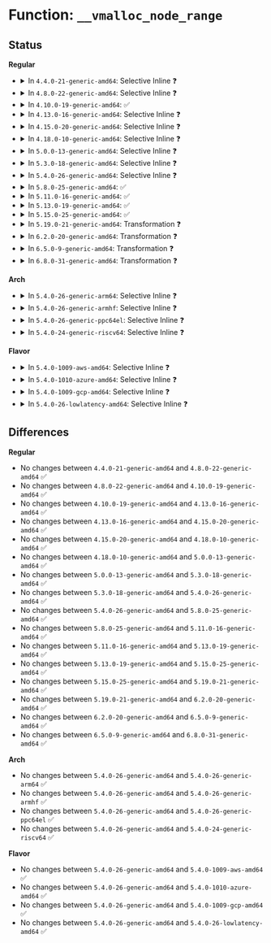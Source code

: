 # Function: <code>__vmalloc_node_range</code>

## Status
<b>Regular</b>
<ul>
<li>
<details>
<summary>In <code>4.4.0-21-generic-amd64</code>: Selective Inline ❓</summary>

```c
void * __vmalloc_node_range(long unsigned int size, long unsigned int align, long unsigned int start, long unsigned int end, gfp_t gfp_mask, pgprot_t prot, long unsigned int vm_flags, int node, const void * caller)
```

```json
{
  "name": "__vmalloc_node_range",
  "collision_type": "Unique Global",
  "inline_type": "Selective",
  "funcs": [
    {
      "addr": 18446744071580741712,
      "name": "__vmalloc_node_range",
      "external": true,
      "loc": "mm/vmalloc.c:1653",
      "file": "mm/vmalloc.c",
      "inline": "not declared, inlined",
      "caller_inline": [],
      "caller_func": [
        "arch/x86/kernel/module.c:module_alloc",
        "mm/vmalloc.c:__vmalloc",
        "mm/vmalloc.c:vmalloc",
        "mm/vmalloc.c:vzalloc",
        "mm/vmalloc.c:vzalloc_node",
        "mm/vmalloc.c:vmalloc_user",
        "mm/vmalloc.c:vmalloc_node",
        "mm/vmalloc.c:vmalloc_32",
        "mm/vmalloc.c:vmalloc_32_user",
        "mm/vmalloc.c:vmalloc_exec"
      ]
    }
  ],
  "symbols": [
    {
      "addr": 18446744071580741712,
      "name": "__vmalloc_node_range",
      "section": ".text",
      "bind": "STB_GLOBAL",
      "size": 647
    }
  ]
}
```
</details>
</li>
<li>
<details>
<summary>In <code>4.8.0-22-generic-amd64</code>: Selective Inline ❓</summary>

```c
void * __vmalloc_node_range(long unsigned int size, long unsigned int align, long unsigned int start, long unsigned int end, gfp_t gfp_mask, pgprot_t prot, long unsigned int vm_flags, int node, const void * caller)
```

```json
{
  "name": "__vmalloc_node_range",
  "collision_type": "Unique Global",
  "inline_type": "Selective",
  "funcs": [
    {
      "addr": 18446744071580860896,
      "name": "__vmalloc_node_range",
      "external": true,
      "loc": "mm/vmalloc.c:1674",
      "file": "mm/vmalloc.c",
      "inline": "not declared, inlined",
      "caller_inline": [],
      "caller_func": [
        "arch/x86/kernel/module.c:module_alloc",
        "mm/vmalloc.c:vmalloc_32_user",
        "mm/vmalloc.c:vmalloc_32",
        "mm/vmalloc.c:vmalloc_exec",
        "mm/vmalloc.c:vzalloc_node",
        "mm/vmalloc.c:vmalloc_node",
        "mm/vmalloc.c:vmalloc_user",
        "mm/vmalloc.c:vzalloc",
        "mm/vmalloc.c:vmalloc",
        "mm/vmalloc.c:__vmalloc"
      ]
    }
  ],
  "symbols": [
    {
      "addr": 18446744071580860896,
      "name": "__vmalloc_node_range",
      "section": ".text",
      "bind": "STB_GLOBAL",
      "size": 639
    }
  ]
}
```
</details>
</li>
<li>
<details>
<summary>In <code>4.10.0-19-generic-amd64</code>: ✅</summary>

```c
void * __vmalloc_node_range(long unsigned int size, long unsigned int align, long unsigned int start, long unsigned int end, gfp_t gfp_mask, pgprot_t prot, long unsigned int vm_flags, int node, const void * caller)
```

```json
{
  "name": "__vmalloc_node_range",
  "collision_type": "Unique Global",
  "inline_type": "No",
  "funcs": [
    {
      "addr": 18446744071580931200,
      "name": "__vmalloc_node_range",
      "external": true,
      "loc": "mm/vmalloc.c:1688",
      "file": "mm/vmalloc.c",
      "inline": "seen, unknown",
      "caller_inline": [],
      "caller_func": [
        "arch/x86/kernel/module.c:module_alloc",
        "mm/vmalloc.c:vmalloc_32_user",
        "mm/vmalloc.c:vmalloc_32",
        "mm/vmalloc.c:vmalloc_exec",
        "mm/vmalloc.c:vzalloc_node",
        "mm/vmalloc.c:vmalloc_node",
        "mm/vmalloc.c:vmalloc_user",
        "mm/vmalloc.c:vzalloc",
        "mm/vmalloc.c:vmalloc",
        "mm/vmalloc.c:__vmalloc",
        "mm/vmalloc.c:__vmalloc_node_range"
      ]
    }
  ],
  "symbols": [
    {
      "addr": 18446744071580931200,
      "name": "__vmalloc_node_range",
      "section": ".text",
      "bind": "STB_GLOBAL",
      "size": 635
    }
  ]
}
```
</details>
</li>
<li>
<details>
<summary>In <code>4.13.0-16-generic-amd64</code>: Selective Inline ❓</summary>

```c
void * __vmalloc_node_range(long unsigned int size, long unsigned int align, long unsigned int start, long unsigned int end, gfp_t gfp_mask, pgprot_t prot, long unsigned int vm_flags, int node, const void * caller)
```

```json
{
  "name": "__vmalloc_node_range",
  "collision_type": "Unique Global",
  "inline_type": "Selective",
  "funcs": [
    {
      "addr": 18446744071580975440,
      "name": "__vmalloc_node_range",
      "external": true,
      "loc": "mm/vmalloc.c:1749",
      "file": "mm/vmalloc.c",
      "inline": "not declared, inlined",
      "caller_inline": [],
      "caller_func": [
        "arch/x86/kernel/module.c:module_alloc",
        "mm/vmalloc.c:vmalloc_32_user",
        "mm/vmalloc.c:vmalloc_32",
        "mm/vmalloc.c:vmalloc_exec",
        "mm/vmalloc.c:vzalloc_node",
        "mm/vmalloc.c:vmalloc_node",
        "mm/vmalloc.c:vmalloc_user",
        "mm/vmalloc.c:vzalloc",
        "mm/vmalloc.c:vmalloc",
        "mm/vmalloc.c:__vmalloc_node_flags_caller",
        "mm/vmalloc.c:__vmalloc"
      ]
    }
  ],
  "symbols": [
    {
      "addr": 18446744071580975440,
      "name": "__vmalloc_node_range",
      "section": ".text",
      "bind": "STB_GLOBAL",
      "size": 658
    }
  ]
}
```
</details>
</li>
<li>
<details>
<summary>In <code>4.15.0-20-generic-amd64</code>: Selective Inline ❓</summary>

```c
void * __vmalloc_node_range(long unsigned int size, long unsigned int align, long unsigned int start, long unsigned int end, gfp_t gfp_mask, pgprot_t prot, long unsigned int vm_flags, int node, const void * caller)
```

```json
{
  "name": "__vmalloc_node_range",
  "collision_type": "Unique Global",
  "inline_type": "Selective",
  "funcs": [
    {
      "addr": 18446744071581078064,
      "name": "__vmalloc_node_range",
      "external": true,
      "loc": "mm/vmalloc.c:1741",
      "file": "mm/vmalloc.c",
      "inline": "not declared, inlined",
      "caller_inline": [],
      "caller_func": [
        "arch/x86/kernel/module.c:module_alloc",
        "mm/vmalloc.c:vmalloc_32_user",
        "mm/vmalloc.c:vmalloc_32",
        "mm/vmalloc.c:vmalloc_exec",
        "mm/vmalloc.c:vzalloc_node",
        "mm/vmalloc.c:vmalloc_node",
        "mm/vmalloc.c:vmalloc_user",
        "mm/vmalloc.c:vzalloc",
        "mm/vmalloc.c:vmalloc",
        "mm/vmalloc.c:__vmalloc_node_flags_caller",
        "mm/vmalloc.c:__vmalloc"
      ]
    }
  ],
  "symbols": [
    {
      "addr": 18446744071581078064,
      "name": "__vmalloc_node_range",
      "section": ".text",
      "bind": "STB_GLOBAL",
      "size": 609
    }
  ]
}
```
</details>
</li>
<li>
<details>
<summary>In <code>4.18.0-10-generic-amd64</code>: Selective Inline ❓</summary>

```c
void * __vmalloc_node_range(long unsigned int size, long unsigned int align, long unsigned int start, long unsigned int end, gfp_t gfp_mask, pgprot_t prot, long unsigned int vm_flags, int node, const void * caller)
```

```json
{
  "name": "__vmalloc_node_range",
  "collision_type": "Unique Global",
  "inline_type": "Selective",
  "funcs": [
    {
      "addr": 18446744071581216992,
      "name": "__vmalloc_node_range",
      "external": true,
      "loc": "mm/vmalloc.c:1728",
      "file": "mm/vmalloc.c",
      "inline": "not declared, inlined",
      "caller_inline": [],
      "caller_func": [
        "arch/x86/kernel/module.c:module_alloc",
        "mm/vmalloc.c:vmalloc_32_user",
        "mm/vmalloc.c:vmalloc_32",
        "mm/vmalloc.c:vmalloc_exec",
        "mm/vmalloc.c:vzalloc_node",
        "mm/vmalloc.c:vmalloc_node",
        "mm/vmalloc.c:vmalloc_user",
        "mm/vmalloc.c:vzalloc",
        "mm/vmalloc.c:vmalloc",
        "mm/vmalloc.c:__vmalloc_node_flags_caller",
        "mm/vmalloc.c:__vmalloc"
      ]
    }
  ],
  "symbols": [
    {
      "addr": 18446744071581216992,
      "name": "__vmalloc_node_range",
      "section": ".text",
      "bind": "STB_GLOBAL",
      "size": 626
    }
  ]
}
```
</details>
</li>
<li>
<details>
<summary>In <code>5.0.0-13-generic-amd64</code>: Selective Inline ❓</summary>

```c
void * __vmalloc_node_range(long unsigned int size, long unsigned int align, long unsigned int start, long unsigned int end, gfp_t gfp_mask, pgprot_t prot, long unsigned int vm_flags, int node, const void * caller)
```

```json
{
  "name": "__vmalloc_node_range",
  "collision_type": "Unique Global",
  "inline_type": "Selective",
  "funcs": [
    {
      "addr": 18446744071581300720,
      "name": "__vmalloc_node_range",
      "external": true,
      "loc": "mm/vmalloc.c:1734",
      "file": "mm/vmalloc.c",
      "inline": "not declared, inlined",
      "caller_inline": [],
      "caller_func": [
        "arch/x86/kernel/module.c:module_alloc",
        "mm/vmalloc.c:vmalloc_32_user",
        "mm/vmalloc.c:vmalloc_32",
        "mm/vmalloc.c:vmalloc_exec",
        "mm/vmalloc.c:vzalloc_node",
        "mm/vmalloc.c:vmalloc_node",
        "mm/vmalloc.c:vmalloc_user",
        "mm/vmalloc.c:vzalloc",
        "mm/vmalloc.c:vmalloc",
        "mm/vmalloc.c:__vmalloc_node_flags_caller",
        "mm/vmalloc.c:__vmalloc"
      ]
    }
  ],
  "symbols": [
    {
      "addr": 18446744071581300720,
      "name": "__vmalloc_node_range",
      "section": ".text",
      "bind": "STB_GLOBAL",
      "size": 586
    }
  ]
}
```
</details>
</li>
<li>
<details>
<summary>In <code>5.3.0-18-generic-amd64</code>: Selective Inline ❓</summary>

```c
void * __vmalloc_node_range(long unsigned int size, long unsigned int align, long unsigned int start, long unsigned int end, gfp_t gfp_mask, pgprot_t prot, long unsigned int vm_flags, int node, const void * caller)
```

```json
{
  "name": "__vmalloc_node_range",
  "collision_type": "Unique Global",
  "inline_type": "Selective",
  "funcs": [
    {
      "addr": 18446744071581377856,
      "name": "__vmalloc_node_range",
      "external": true,
      "loc": "mm/vmalloc.c:2472",
      "file": "mm/vmalloc.c",
      "inline": "not declared, inlined",
      "caller_inline": [],
      "caller_func": [
        "arch/x86/kernel/module.c:module_alloc",
        "kernel/fork.c:copy_process",
        "mm/vmalloc.c:vmalloc_32_user",
        "mm/vmalloc.c:vmalloc_32",
        "mm/vmalloc.c:vmalloc_exec",
        "mm/vmalloc.c:vzalloc_node",
        "mm/vmalloc.c:vmalloc_node",
        "mm/vmalloc.c:vmalloc_user",
        "mm/vmalloc.c:vzalloc",
        "mm/vmalloc.c:vmalloc",
        "mm/vmalloc.c:__vmalloc_node_flags_caller",
        "mm/vmalloc.c:__vmalloc"
      ]
    }
  ],
  "symbols": [
    {
      "addr": 18446744071581377856,
      "name": "__vmalloc_node_range",
      "section": ".text",
      "bind": "STB_GLOBAL",
      "size": 620
    }
  ]
}
```
</details>
</li>
<li>
<details>
<summary>In <code>5.4.0-26-generic-amd64</code>: Selective Inline ❓</summary>

```c
void * __vmalloc_node_range(long unsigned int size, long unsigned int align, long unsigned int start, long unsigned int end, gfp_t gfp_mask, pgprot_t prot, long unsigned int vm_flags, int node, const void * caller)
```

```json
{
  "name": "__vmalloc_node_range",
  "collision_type": "Unique Global",
  "inline_type": "Selective",
  "funcs": [
    {
      "addr": 18446744071581439056,
      "name": "__vmalloc_node_range",
      "external": true,
      "loc": "mm/vmalloc.c:2480",
      "file": "mm/vmalloc.c",
      "inline": "not declared, inlined",
      "caller_inline": [],
      "caller_func": [
        "arch/x86/kernel/module.c:module_alloc",
        "kernel/fork.c:copy_process",
        "mm/vmalloc.c:vmalloc_32_user",
        "mm/vmalloc.c:vmalloc_32",
        "mm/vmalloc.c:vmalloc_exec",
        "mm/vmalloc.c:vzalloc_node",
        "mm/vmalloc.c:vmalloc_node",
        "mm/vmalloc.c:vmalloc_user",
        "mm/vmalloc.c:vzalloc",
        "mm/vmalloc.c:vmalloc",
        "mm/vmalloc.c:__vmalloc_node_flags_caller",
        "mm/vmalloc.c:__vmalloc"
      ]
    }
  ],
  "symbols": [
    {
      "addr": 18446744071581439056,
      "name": "__vmalloc_node_range",
      "section": ".text",
      "bind": "STB_GLOBAL",
      "size": 623
    }
  ]
}
```
</details>
</li>
<li>
<details>
<summary>In <code>5.8.0-25-generic-amd64</code>: ✅</summary>

```c
void * __vmalloc_node_range(long unsigned int size, long unsigned int align, long unsigned int start, long unsigned int end, gfp_t gfp_mask, pgprot_t prot, long unsigned int vm_flags, int node, const void * caller)
```

```json
{
  "name": "__vmalloc_node_range",
  "collision_type": "Unique Global",
  "inline_type": "No",
  "funcs": [
    {
      "addr": 18446744071581648176,
      "name": "__vmalloc_node_range",
      "external": true,
      "loc": "mm/vmalloc.c:2527",
      "file": "mm/vmalloc.c",
      "inline": "seen, unknown",
      "caller_inline": [],
      "caller_func": [
        "arch/x86/hyperv/hv_init.c:hyperv_init",
        "arch/x86/kernel/module.c:module_alloc",
        "kernel/fork.c:alloc_thread_stack_node",
        "kernel/module.c:module_alloc",
        "kernel/bpf/syscall.c:__bpf_map_area_alloc",
        "mm/vmalloc.c:vmalloc_32_user",
        "mm/vmalloc.c:vmalloc_user",
        "mm/vmalloc.c:__vmalloc_node"
      ]
    }
  ],
  "symbols": [
    {
      "addr": 18446744071581648176,
      "name": "__vmalloc_node_range",
      "section": ".text",
      "bind": "STB_GLOBAL",
      "size": 172
    }
  ]
}
```
</details>
</li>
<li>
<details>
<summary>In <code>5.11.0-16-generic-amd64</code>: ✅</summary>

```c
void * __vmalloc_node_range(long unsigned int size, long unsigned int align, long unsigned int start, long unsigned int end, gfp_t gfp_mask, pgprot_t prot, long unsigned int vm_flags, int node, const void * caller)
```

```json
{
  "name": "__vmalloc_node_range",
  "collision_type": "Unique Global",
  "inline_type": "No",
  "funcs": [
    {
      "addr": 18446744071581694560,
      "name": "__vmalloc_node_range",
      "external": true,
      "loc": "mm/vmalloc.c:2560",
      "file": "mm/vmalloc.c",
      "inline": "seen, unknown",
      "caller_inline": [],
      "caller_func": [
        "arch/x86/hyperv/hv_init.c:hyperv_init",
        "arch/x86/kernel/module.c:module_alloc",
        "kernel/fork.c:alloc_thread_stack_node",
        "kernel/module.c:module_alloc",
        "kernel/bpf/syscall.c:__bpf_map_area_alloc",
        "mm/vmalloc.c:vmalloc_32_user",
        "mm/vmalloc.c:vmalloc_user",
        "mm/vmalloc.c:__vmalloc_node"
      ]
    }
  ],
  "symbols": [
    {
      "addr": 18446744071581694560,
      "name": "__vmalloc_node_range",
      "section": ".text",
      "bind": "STB_GLOBAL",
      "size": 172
    }
  ]
}
```
</details>
</li>
<li>
<details>
<summary>In <code>5.13.0-19-generic-amd64</code>: ✅</summary>

```c
void * __vmalloc_node_range(long unsigned int size, long unsigned int align, long unsigned int start, long unsigned int end, gfp_t gfp_mask, pgprot_t prot, long unsigned int vm_flags, int node, const void * caller)
```

```json
{
  "name": "__vmalloc_node_range",
  "collision_type": "Unique Global",
  "inline_type": "No",
  "funcs": [
    {
      "addr": 18446744071581717616,
      "name": "__vmalloc_node_range",
      "external": true,
      "loc": "mm/vmalloc.c:2866",
      "file": "mm/vmalloc.c",
      "inline": "seen, unknown",
      "caller_inline": [],
      "caller_func": [
        "arch/x86/hyperv/hv_init.c:hyperv_init",
        "arch/x86/kernel/module.c:module_alloc",
        "kernel/fork.c:alloc_thread_stack_node",
        "kernel/module.c:module_alloc",
        "kernel/bpf/syscall.c:__bpf_map_area_alloc",
        "mm/vmalloc.c:vmalloc_32_user",
        "mm/vmalloc.c:vmalloc_user",
        "mm/vmalloc.c:vmalloc_no_huge",
        "mm/vmalloc.c:__vmalloc_node"
      ]
    }
  ],
  "symbols": [
    {
      "addr": 18446744071581717616,
      "name": "__vmalloc_node_range",
      "section": ".text",
      "bind": "STB_GLOBAL",
      "size": 221
    }
  ]
}
```
</details>
</li>
<li>
<details>
<summary>In <code>5.15.0-25-generic-amd64</code>: ✅</summary>

```c
void * __vmalloc_node_range(long unsigned int size, long unsigned int align, long unsigned int start, long unsigned int end, gfp_t gfp_mask, pgprot_t prot, long unsigned int vm_flags, int node, const void * caller)
```

```json
{
  "name": "__vmalloc_node_range",
  "collision_type": "Unique Global",
  "inline_type": "No",
  "funcs": [
    {
      "addr": 18446744071581989936,
      "name": "__vmalloc_node_range",
      "external": true,
      "loc": "mm/vmalloc.c:2970",
      "file": "mm/vmalloc.c",
      "inline": "seen, unknown",
      "caller_inline": [],
      "caller_func": [
        "arch/x86/hyperv/hv_init.c:hyperv_init",
        "arch/x86/kernel/module.c:module_alloc",
        "kernel/fork.c:alloc_thread_stack_node",
        "kernel/module.c:module_alloc",
        "kernel/bpf/syscall.c:__bpf_map_area_alloc",
        "mm/vmalloc.c:vmalloc_32_user",
        "mm/vmalloc.c:vmalloc_user",
        "mm/vmalloc.c:vmalloc_no_huge",
        "mm/vmalloc.c:__vmalloc_node"
      ]
    }
  ],
  "symbols": [
    {
      "addr": 18446744071581989936,
      "name": "__vmalloc_node_range",
      "section": ".text",
      "bind": "STB_GLOBAL",
      "size": 221
    }
  ]
}
```
</details>
</li>
<li>
<details>
<summary>In <code>5.19.0-21-generic-amd64</code>: Transformation ❓</summary>

```c
void * __vmalloc_node_range(long unsigned int size, long unsigned int align, long unsigned int start, long unsigned int end, gfp_t gfp_mask, pgprot_t prot, long unsigned int vm_flags, int node, const void * caller)
```

```json
{
  "name": "__vmalloc_node_range",
  "collision_type": "Unique Global",
  "inline_type": "No",
  "funcs": [
    {
      "addr": 0,
      "name": "__vmalloc_node_range",
      "external": true,
      "loc": "mm/vmalloc.c:3081",
      "file": "mm/vmalloc.c",
      "inline": "seen, unknown",
      "caller_inline": [],
      "caller_func": [
        "arch/x86/hyperv/hv_init.c:hyperv_init",
        "arch/x86/kernel/module.c:module_alloc",
        "kernel/fork.c:alloc_thread_stack_node",
        "kernel/module/main.c:module_alloc",
        "kernel/bpf/syscall.c:__bpf_map_area_alloc",
        "mm/util.c:kvmalloc_node",
        "mm/vmalloc.c:vmalloc_32_user",
        "mm/vmalloc.c:vmalloc_user",
        "mm/vmalloc.c:vmalloc_huge",
        "mm/vmalloc.c:__vmalloc_node"
      ]
    }
  ],
  "symbols": [
    {
      "addr": 18446744071593979368,
      "name": "__vmalloc_node_range.cold",
      "section": ".text",
      "bind": "STB_LOCAL",
      "size": 21
    },
    {
      "addr": 18446744071582412352,
      "name": "__vmalloc_node_range",
      "section": ".text",
      "bind": "STB_GLOBAL",
      "size": 542
    }
  ]
}
```
</details>
</li>
<li>
<details>
<summary>In <code>6.2.0-20-generic-amd64</code>: Transformation ❓</summary>

```c
void * __vmalloc_node_range(long unsigned int size, long unsigned int align, long unsigned int start, long unsigned int end, gfp_t gfp_mask, pgprot_t prot, long unsigned int vm_flags, int node, const void * caller)
```

```json
{
  "name": "__vmalloc_node_range",
  "collision_type": "Unique Global",
  "inline_type": "No",
  "funcs": [
    {
      "addr": 0,
      "name": "__vmalloc_node_range",
      "external": true,
      "loc": "mm/vmalloc.c:3143",
      "file": "mm/vmalloc.c",
      "inline": "seen, unknown",
      "caller_inline": [],
      "caller_func": [
        "arch/x86/hyperv/hv_init.c:hyperv_init",
        "arch/x86/kernel/module.c:module_alloc",
        "kernel/fork.c:alloc_thread_stack_node",
        "kernel/module/main.c:module_alloc",
        "kernel/bpf/syscall.c:__bpf_map_area_alloc",
        "mm/util.c:kvmalloc_node",
        "mm/vmalloc.c:vmalloc_32_user",
        "mm/vmalloc.c:vmalloc_user",
        "mm/vmalloc.c:vmalloc_huge",
        "mm/vmalloc.c:__vmalloc_node"
      ]
    }
  ],
  "symbols": [
    {
      "addr": 18446744071596035341,
      "name": "__vmalloc_node_range.cold",
      "section": ".text",
      "bind": "STB_LOCAL",
      "size": 21
    },
    {
      "addr": 18446744071582919904,
      "name": "__vmalloc_node_range",
      "section": ".text",
      "bind": "STB_GLOBAL",
      "size": 542
    }
  ]
}
```
</details>
</li>
<li>
<details>
<summary>In <code>6.5.0-9-generic-amd64</code>: Transformation ❓</summary>

```c
void * __vmalloc_node_range(long unsigned int size, long unsigned int align, long unsigned int start, long unsigned int end, gfp_t gfp_mask, pgprot_t prot, long unsigned int vm_flags, int node, const void * caller)
```

```json
{
  "name": "__vmalloc_node_range",
  "collision_type": "Unique Global",
  "inline_type": "No",
  "funcs": [
    {
      "addr": 0,
      "name": "__vmalloc_node_range",
      "external": true,
      "loc": "mm/vmalloc.c:3236",
      "file": "mm/vmalloc.c",
      "inline": "seen, unknown",
      "caller_inline": [],
      "caller_func": [
        "arch/x86/hyperv/hv_init.c:hyperv_init",
        "arch/x86/kernel/module.c:module_alloc",
        "kernel/fork.c:alloc_thread_stack_node",
        "kernel/module/main.c:module_alloc",
        "kernel/bpf/syscall.c:__bpf_map_area_alloc",
        "mm/util.c:kvmalloc_node",
        "mm/vmalloc.c:vmalloc_32_user",
        "mm/vmalloc.c:vmalloc_user",
        "mm/vmalloc.c:vmalloc_huge",
        "mm/vmalloc.c:__vmalloc_node"
      ]
    }
  ],
  "symbols": [
    {
      "addr": 18446744071596557474,
      "name": "__vmalloc_node_range.cold",
      "section": ".text",
      "bind": "STB_LOCAL",
      "size": 21
    },
    {
      "addr": 18446744071583136064,
      "name": "__vmalloc_node_range",
      "section": ".text",
      "bind": "STB_GLOBAL",
      "size": 539
    }
  ]
}
```
</details>
</li>
<li>
<details>
<summary>In <code>6.8.0-31-generic-amd64</code>: Transformation ❓</summary>

```c
void * __vmalloc_node_range(long unsigned int size, long unsigned int align, long unsigned int start, long unsigned int end, gfp_t gfp_mask, pgprot_t prot, long unsigned int vm_flags, int node, const void * caller)
```

```json
{
  "name": "__vmalloc_node_range",
  "collision_type": "Unique Global",
  "inline_type": "No",
  "funcs": [
    {
      "addr": 0,
      "name": "__vmalloc_node_range",
      "external": true,
      "loc": "mm/vmalloc.c:3236",
      "file": "mm/vmalloc.c",
      "inline": "seen, unknown",
      "caller_inline": [],
      "caller_func": [
        "arch/x86/hyperv/hv_init.c:hyperv_init",
        "arch/x86/kernel/module.c:module_alloc",
        "kernel/fork.c:alloc_thread_stack_node",
        "kernel/module/main.c:module_alloc",
        "kernel/bpf/syscall.c:__bpf_map_area_alloc",
        "mm/util.c:kvmalloc_node",
        "mm/vmalloc.c:vmalloc_32_user",
        "mm/vmalloc.c:vmalloc_user",
        "mm/vmalloc.c:vmalloc_huge",
        "mm/vmalloc.c:__vmalloc_node"
      ]
    }
  ],
  "symbols": [
    {
      "addr": 18446744071597461718,
      "name": "__vmalloc_node_range.cold",
      "section": ".text",
      "bind": "STB_LOCAL",
      "size": 21
    },
    {
      "addr": 18446744071583319184,
      "name": "__vmalloc_node_range",
      "section": ".text",
      "bind": "STB_GLOBAL",
      "size": 539
    }
  ]
}
```
</details>
</li>
</ul>
<b>Arch</b>
<ul>
<li>
<details>
<summary>In <code>5.4.0-26-generic-arm64</code>: Selective Inline ❓</summary>

```c
void * __vmalloc_node_range(long unsigned int size, long unsigned int align, long unsigned int start, long unsigned int end, gfp_t gfp_mask, pgprot_t prot, long unsigned int vm_flags, int node, const void * caller)
```

```json
{
  "name": "__vmalloc_node_range",
  "collision_type": "Unique Global",
  "inline_type": "Selective",
  "funcs": [
    {
      "addr": 18446603336492842680,
      "name": "__vmalloc_node_range",
      "external": true,
      "loc": "mm/vmalloc.c:2480",
      "file": "mm/vmalloc.c",
      "inline": "not declared, inlined",
      "caller_inline": [],
      "caller_func": [
        "arch/arm64/kernel/irq.c:init_IRQ",
        "arch/arm64/kernel/module.c:module_alloc",
        "arch/arm64/kernel/module.c:module_alloc",
        "arch/arm64/kernel/module.c:module_alloc",
        "arch/arm64/kernel/sdei.c:_init_sdei_stack",
        "arch/arm64/net/bpf_jit_comp.c:bpf_jit_alloc_exec",
        "kernel/fork.c:dup_task_struct",
        "mm/vmalloc.c:vmalloc_32_user",
        "mm/vmalloc.c:vmalloc_32",
        "mm/vmalloc.c:vmalloc_exec",
        "mm/vmalloc.c:vzalloc_node",
        "mm/vmalloc.c:vmalloc_node",
        "mm/vmalloc.c:vmalloc_user",
        "mm/vmalloc.c:vzalloc",
        "mm/vmalloc.c:vmalloc",
        "mm/vmalloc.c:__vmalloc_node_flags_caller",
        "mm/vmalloc.c:__vmalloc"
      ]
    }
  ],
  "symbols": [
    {
      "addr": 18446603336492842680,
      "name": "__vmalloc_node_range",
      "section": ".text",
      "bind": "STB_GLOBAL",
      "size": 896
    }
  ]
}
```
</details>
</li>
<li>
<details>
<summary>In <code>5.4.0-26-generic-armhf</code>: Selective Inline ❓</summary>

```c
void * __vmalloc_node_range(long unsigned int size, long unsigned int align, long unsigned int start, long unsigned int end, gfp_t gfp_mask, pgprot_t prot, long unsigned int vm_flags, int node, const void * caller)
```

```json
{
  "name": "__vmalloc_node_range",
  "collision_type": "Unique Global",
  "inline_type": "Selective",
  "funcs": [
    {
      "addr": 3226649444,
      "name": "__vmalloc_node_range",
      "external": true,
      "loc": "mm/vmalloc.c:2480",
      "file": "mm/vmalloc.c",
      "inline": "not declared, inlined",
      "caller_inline": [],
      "caller_func": [
        "arch/arm/kernel/module.c:module_alloc",
        "mm/vmalloc.c:vmalloc_32_user",
        "mm/vmalloc.c:vmalloc_32",
        "mm/vmalloc.c:vmalloc_exec",
        "mm/vmalloc.c:vzalloc_node",
        "mm/vmalloc.c:vmalloc_node",
        "mm/vmalloc.c:vmalloc_user",
        "mm/vmalloc.c:vzalloc",
        "mm/vmalloc.c:vmalloc",
        "mm/vmalloc.c:__vmalloc_node_flags_caller",
        "mm/vmalloc.c:__vmalloc"
      ]
    }
  ],
  "symbols": [
    {
      "addr": 3226649444,
      "name": "__vmalloc_node_range",
      "section": ".text",
      "bind": "STB_GLOBAL",
      "size": 684
    }
  ]
}
```
</details>
</li>
<li>
<details>
<summary>In <code>5.4.0-26-generic-ppc64el</code>: Selective Inline ❓</summary>

```c
void * __vmalloc_node_range(long unsigned int size, long unsigned int align, long unsigned int start, long unsigned int end, gfp_t gfp_mask, pgprot_t prot, long unsigned int vm_flags, int node, const void * caller)
```

```json
{
  "name": "__vmalloc_node_range",
  "collision_type": "Unique Global",
  "inline_type": "Selective",
  "funcs": [
    {
      "addr": 13835058055286231424,
      "name": "__vmalloc_node_range",
      "external": true,
      "loc": "mm/vmalloc.c:2480",
      "file": "mm/vmalloc.c",
      "inline": "not declared, inlined",
      "caller_inline": [],
      "caller_func": [
        "mm/vmalloc.c:vmalloc_32_user",
        "mm/vmalloc.c:vmalloc_32",
        "mm/vmalloc.c:vmalloc_exec",
        "mm/vmalloc.c:vzalloc_node",
        "mm/vmalloc.c:vmalloc_node",
        "mm/vmalloc.c:vmalloc_user",
        "mm/vmalloc.c:vzalloc",
        "mm/vmalloc.c:vmalloc",
        "mm/vmalloc.c:__vmalloc_node_flags_caller",
        "mm/vmalloc.c:__vmalloc"
      ]
    }
  ],
  "symbols": [
    {
      "addr": 13835058055286231424,
      "name": "__vmalloc_node_range",
      "section": ".text",
      "bind": "STB_GLOBAL",
      "size": 904
    }
  ]
}
```
</details>
</li>
<li>
<details>
<summary>In <code>5.4.0-24-generic-riscv64</code>: Selective Inline ❓</summary>

```c
void * __vmalloc_node_range(long unsigned int size, long unsigned int align, long unsigned int start, long unsigned int end, gfp_t gfp_mask, pgprot_t prot, long unsigned int vm_flags, int node, const void * caller)
```

```json
{
  "name": "__vmalloc_node_range",
  "collision_type": "Unique Global",
  "inline_type": "Selective",
  "funcs": [
    {
      "addr": 18446743936272794564,
      "name": "__vmalloc_node_range",
      "external": true,
      "loc": "mm/vmalloc.c:2480",
      "file": "mm/vmalloc.c",
      "inline": "not declared, inlined",
      "caller_inline": [],
      "caller_func": [
        "arch/riscv/kernel/module.c:module_alloc",
        "mm/vmalloc.c:vmalloc_32_user",
        "mm/vmalloc.c:vmalloc_32",
        "mm/vmalloc.c:vmalloc_exec",
        "mm/vmalloc.c:vzalloc_node",
        "mm/vmalloc.c:vmalloc_node",
        "mm/vmalloc.c:vmalloc_user",
        "mm/vmalloc.c:vzalloc",
        "mm/vmalloc.c:vmalloc",
        "mm/vmalloc.c:__vmalloc_node_flags_caller",
        "mm/vmalloc.c:__vmalloc"
      ]
    }
  ],
  "symbols": [
    {
      "addr": 18446743936272794564,
      "name": "__vmalloc_node_range",
      "section": ".text",
      "bind": "STB_GLOBAL",
      "size": 548
    }
  ]
}
```
</details>
</li>
</ul>
<b>Flavor</b>
<ul>
<li>
<details>
<summary>In <code>5.4.0-1009-aws-amd64</code>: Selective Inline ❓</summary>

```c
void * __vmalloc_node_range(long unsigned int size, long unsigned int align, long unsigned int start, long unsigned int end, gfp_t gfp_mask, pgprot_t prot, long unsigned int vm_flags, int node, const void * caller)
```

```json
{
  "name": "__vmalloc_node_range",
  "collision_type": "Unique Global",
  "inline_type": "Selective",
  "funcs": [
    {
      "addr": 18446744071581407904,
      "name": "__vmalloc_node_range",
      "external": true,
      "loc": "mm/vmalloc.c:2480",
      "file": "mm/vmalloc.c",
      "inline": "not declared, inlined",
      "caller_inline": [],
      "caller_func": [
        "arch/x86/kernel/module.c:module_alloc",
        "kernel/fork.c:copy_process",
        "mm/vmalloc.c:vmalloc_32_user",
        "mm/vmalloc.c:vmalloc_32",
        "mm/vmalloc.c:vmalloc_exec",
        "mm/vmalloc.c:vzalloc_node",
        "mm/vmalloc.c:vmalloc_node",
        "mm/vmalloc.c:vmalloc_user",
        "mm/vmalloc.c:vzalloc",
        "mm/vmalloc.c:vmalloc",
        "mm/vmalloc.c:__vmalloc_node_flags_caller",
        "mm/vmalloc.c:__vmalloc"
      ]
    }
  ],
  "symbols": [
    {
      "addr": 18446744071581407904,
      "name": "__vmalloc_node_range",
      "section": ".text",
      "bind": "STB_GLOBAL",
      "size": 623
    }
  ]
}
```
</details>
</li>
<li>
<details>
<summary>In <code>5.4.0-1010-azure-amd64</code>: Selective Inline ❓</summary>

```c
void * __vmalloc_node_range(long unsigned int size, long unsigned int align, long unsigned int start, long unsigned int end, gfp_t gfp_mask, pgprot_t prot, long unsigned int vm_flags, int node, const void * caller)
```

```json
{
  "name": "__vmalloc_node_range",
  "collision_type": "Unique Global",
  "inline_type": "Selective",
  "funcs": [
    {
      "addr": 18446744071581350416,
      "name": "__vmalloc_node_range",
      "external": true,
      "loc": "mm/vmalloc.c:2480",
      "file": "mm/vmalloc.c",
      "inline": "not declared, inlined",
      "caller_inline": [],
      "caller_func": [
        "arch/x86/kernel/module.c:module_alloc",
        "kernel/fork.c:copy_process",
        "mm/vmalloc.c:vmalloc_32_user",
        "mm/vmalloc.c:vmalloc_32",
        "mm/vmalloc.c:vmalloc_exec",
        "mm/vmalloc.c:vzalloc_node",
        "mm/vmalloc.c:vmalloc_node",
        "mm/vmalloc.c:vmalloc_user",
        "mm/vmalloc.c:vzalloc",
        "mm/vmalloc.c:vmalloc",
        "mm/vmalloc.c:__vmalloc_node_flags_caller",
        "mm/vmalloc.c:__vmalloc"
      ]
    }
  ],
  "symbols": [
    {
      "addr": 18446744071581350416,
      "name": "__vmalloc_node_range",
      "section": ".text",
      "bind": "STB_GLOBAL",
      "size": 623
    }
  ]
}
```
</details>
</li>
<li>
<details>
<summary>In <code>5.4.0-1009-gcp-amd64</code>: Selective Inline ❓</summary>

```c
void * __vmalloc_node_range(long unsigned int size, long unsigned int align, long unsigned int start, long unsigned int end, gfp_t gfp_mask, pgprot_t prot, long unsigned int vm_flags, int node, const void * caller)
```

```json
{
  "name": "__vmalloc_node_range",
  "collision_type": "Unique Global",
  "inline_type": "Selective",
  "funcs": [
    {
      "addr": 18446744071581399104,
      "name": "__vmalloc_node_range",
      "external": true,
      "loc": "mm/vmalloc.c:2480",
      "file": "mm/vmalloc.c",
      "inline": "not declared, inlined",
      "caller_inline": [],
      "caller_func": [
        "arch/x86/kernel/module.c:module_alloc",
        "kernel/fork.c:copy_process",
        "mm/vmalloc.c:vmalloc_32_user",
        "mm/vmalloc.c:vmalloc_32",
        "mm/vmalloc.c:vmalloc_exec",
        "mm/vmalloc.c:vzalloc_node",
        "mm/vmalloc.c:vmalloc_node",
        "mm/vmalloc.c:vmalloc_user",
        "mm/vmalloc.c:vzalloc",
        "mm/vmalloc.c:vmalloc",
        "mm/vmalloc.c:__vmalloc_node_flags_caller",
        "mm/vmalloc.c:__vmalloc"
      ]
    }
  ],
  "symbols": [
    {
      "addr": 18446744071581399104,
      "name": "__vmalloc_node_range",
      "section": ".text",
      "bind": "STB_GLOBAL",
      "size": 623
    }
  ]
}
```
</details>
</li>
<li>
<details>
<summary>In <code>5.4.0-26-lowlatency-amd64</code>: Selective Inline ❓</summary>

```c
void * __vmalloc_node_range(long unsigned int size, long unsigned int align, long unsigned int start, long unsigned int end, gfp_t gfp_mask, pgprot_t prot, long unsigned int vm_flags, int node, const void * caller)
```

```json
{
  "name": "__vmalloc_node_range",
  "collision_type": "Unique Global",
  "inline_type": "Selective",
  "funcs": [
    {
      "addr": 18446744071581463120,
      "name": "__vmalloc_node_range",
      "external": true,
      "loc": "mm/vmalloc.c:2480",
      "file": "mm/vmalloc.c",
      "inline": "not declared, inlined",
      "caller_inline": [],
      "caller_func": [
        "arch/x86/kernel/module.c:module_alloc",
        "kernel/fork.c:copy_process",
        "mm/vmalloc.c:vmalloc_32_user",
        "mm/vmalloc.c:vmalloc_32",
        "mm/vmalloc.c:vmalloc_exec",
        "mm/vmalloc.c:vzalloc_node",
        "mm/vmalloc.c:vmalloc_node",
        "mm/vmalloc.c:vmalloc_user",
        "mm/vmalloc.c:vzalloc",
        "mm/vmalloc.c:vmalloc",
        "mm/vmalloc.c:__vmalloc_node_flags_caller",
        "mm/vmalloc.c:__vmalloc"
      ]
    }
  ],
  "symbols": [
    {
      "addr": 18446744071581463120,
      "name": "__vmalloc_node_range",
      "section": ".text",
      "bind": "STB_GLOBAL",
      "size": 579
    }
  ]
}
```
</details>
</li>
</ul>

## Differences
<b>Regular</b>
<ul>
<li>
No changes between <code>4.4.0-21-generic-amd64</code> and <code>4.8.0-22-generic-amd64</code> ✅
</li>
<li>
No changes between <code>4.8.0-22-generic-amd64</code> and <code>4.10.0-19-generic-amd64</code> ✅
</li>
<li>
No changes between <code>4.10.0-19-generic-amd64</code> and <code>4.13.0-16-generic-amd64</code> ✅
</li>
<li>
No changes between <code>4.13.0-16-generic-amd64</code> and <code>4.15.0-20-generic-amd64</code> ✅
</li>
<li>
No changes between <code>4.15.0-20-generic-amd64</code> and <code>4.18.0-10-generic-amd64</code> ✅
</li>
<li>
No changes between <code>4.18.0-10-generic-amd64</code> and <code>5.0.0-13-generic-amd64</code> ✅
</li>
<li>
No changes between <code>5.0.0-13-generic-amd64</code> and <code>5.3.0-18-generic-amd64</code> ✅
</li>
<li>
No changes between <code>5.3.0-18-generic-amd64</code> and <code>5.4.0-26-generic-amd64</code> ✅
</li>
<li>
No changes between <code>5.4.0-26-generic-amd64</code> and <code>5.8.0-25-generic-amd64</code> ✅
</li>
<li>
No changes between <code>5.8.0-25-generic-amd64</code> and <code>5.11.0-16-generic-amd64</code> ✅
</li>
<li>
No changes between <code>5.11.0-16-generic-amd64</code> and <code>5.13.0-19-generic-amd64</code> ✅
</li>
<li>
No changes between <code>5.13.0-19-generic-amd64</code> and <code>5.15.0-25-generic-amd64</code> ✅
</li>
<li>
No changes between <code>5.15.0-25-generic-amd64</code> and <code>5.19.0-21-generic-amd64</code> ✅
</li>
<li>
No changes between <code>5.19.0-21-generic-amd64</code> and <code>6.2.0-20-generic-amd64</code> ✅
</li>
<li>
No changes between <code>6.2.0-20-generic-amd64</code> and <code>6.5.0-9-generic-amd64</code> ✅
</li>
<li>
No changes between <code>6.5.0-9-generic-amd64</code> and <code>6.8.0-31-generic-amd64</code> ✅
</li>
</ul>
<b>Arch</b>
<ul>
<li>
No changes between <code>5.4.0-26-generic-amd64</code> and <code>5.4.0-26-generic-arm64</code> ✅
</li>
<li>
No changes between <code>5.4.0-26-generic-amd64</code> and <code>5.4.0-26-generic-armhf</code> ✅
</li>
<li>
No changes between <code>5.4.0-26-generic-amd64</code> and <code>5.4.0-26-generic-ppc64el</code> ✅
</li>
<li>
No changes between <code>5.4.0-26-generic-amd64</code> and <code>5.4.0-24-generic-riscv64</code> ✅
</li>
</ul>
<b>Flavor</b>
<ul>
<li>
No changes between <code>5.4.0-26-generic-amd64</code> and <code>5.4.0-1009-aws-amd64</code> ✅
</li>
<li>
No changes between <code>5.4.0-26-generic-amd64</code> and <code>5.4.0-1010-azure-amd64</code> ✅
</li>
<li>
No changes between <code>5.4.0-26-generic-amd64</code> and <code>5.4.0-1009-gcp-amd64</code> ✅
</li>
<li>
No changes between <code>5.4.0-26-generic-amd64</code> and <code>5.4.0-26-lowlatency-amd64</code> ✅
</li>
</ul>

